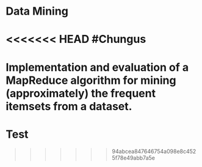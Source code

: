 # Data Mining

<<<<<<< HEAD
#Chungus
=======
# Implementation and evaluation of a MapReduce algorithm for mining (approximately) the frequent itemsets from a dataset.
# Test
>>>>>>> 94abcea847646754a098e8c4525f78e49abb7a5e
